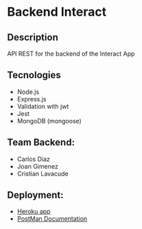 # Backend Interact

## Description
API REST for the backend of the Interact App

## Tecnologies

- Node.js
- Express.js
- Validation with jwt
- Jest
- MongoDB (mongoose)

## Team Backend:

- Carlos Diaz
- Joan Gimenez
- Cristian Lavacude

## Deployment:

- [Heroku app](https://nocountry-c5-t31.herokuapp.com/api/v1/course)
- [PostMan Documentation](https://documenter.getpostman.com/view/18494581/Uz5NhsiG)

